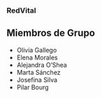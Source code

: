 ### RedVital

## Miembros de Grupo
* Olivia Gallego
* Elena Morales
* Alejandra O’Shea 
* Marta Sánchez
* Josefina Silva
* Pilar Bourg
